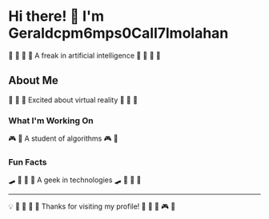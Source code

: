 # Hi there! 👋 I'm Geraldcpm6mps0Call7lmolahan

🥊 🎨 🌈 🎯 A freak in artificial intelligence 🥊 🎨 🌈 🎯

## About Me
🎺 🌺 🎽 Excited about virtual reality 🎺 🌺 🎽

### What I'm Working On
🎮 🎺 A student of algorithms 🎮 🎺

### Fun Facts
🛹 🎪 🛶 🎾 A geek in technologies 🛹 🎪 🛶 🎾

---
💡 🎱 🎯 🥁 🎣 Thanks for visiting my profile! 🎻 🏏 🎷 🎮 🎪
